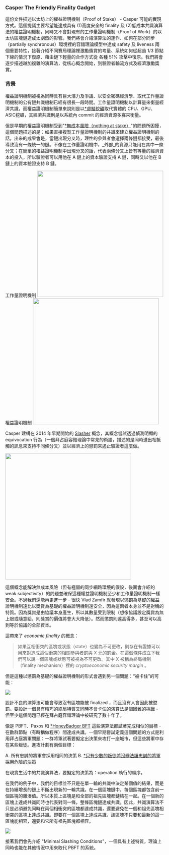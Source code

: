 ### Casper The Friendly Finality Gadget

這份文件描述以太坊上的權益證明機制（Proof of Stake） - Casper 可能的實現方式。這個提議主要希望能達成具有 (1)高度安全的 finality 及 (2)低成本共識演算法的權益證明機制，同時又不會對現有的工作量證明機制（Proof of Work）的以太坊區塊鏈造成太劇烈的影響。我們將會介紹演算法的運作、如何在部分同步（partially synchronous）環境裡的容錯理論模型中達成 safety 及 liveness 兩個重要特性，接著介紹不同賽局理論裡激勵獎賞的考量、系統如何從超過 1/3 節點下線的情況下復原、藉由鏈下輕量的合作方式從 各種 51% 攻擊中復原。我們將會逐步描述越加複雜的演算法，從核心概念開始，到驗證者輪流方式及經濟激勵獎賞。

### 背景

權益證明機制被視為同時具有巨大潛力及爭議、以安全密碼經濟學、取代工作量證明機制的公有鏈共識機制已經有很長一段時間。工作量證明機制以計算量來衡量經濟共識，而權益證明機制簡單來說則是以[*虛擬挖礦](#)取代實體的 CPU、GPU、ASIC挖礦，其經濟共識則是以系統內 commit 的經濟資源多寡來衡量。

但是早期的權益證明機制受到"[*無成本風險（nothing at stake）](#)"的問題所困擾，這個問題描述的是：如果直接複製工作量證明機制的共識來建立權益證明機制的話，出來的成果會是，當鏈出現分叉時，理性的參與者會選擇兩條鏈都接受，最後導致沒有一條統一的鏈。不像在工作量證明機中，_外部_的資源只能用在其中一條分叉；在簡單的權益證明機制中出現分叉的話，代表兩條分叉上皆有等量的經濟資本的投入，所以驗證者可以用他在 A 鏈上的資本驗證支持 A 鏈，同時又以他在 B 鏈上的資本驗證支持 B 鏈。

工作量證明機制
<img src="https://raw.githubusercontent.com/vbuterin/diagrams/master/powsec.png" width="400px"></img>  
權益證明機制
<img src="https://raw.githubusercontent.com/vbuterin/diagrams/master/possec.png" width="400px"></img>

Casper 建構在 2014 年早期開始的 [Slasher](#) 概念，其概念嘗試透過偵測明顯的 equivocation 行為（一個拜占庭容錯理論中常見的術語，描述的是同時送出相抵觸的訊息來支持不同條分叉）並以經濟上的懲罰來遏止驗證者這麼做。

<img src="https://raw.githubusercontent.com/vbuterin/diagrams/master/slasher1sec.png" width="400px"></img> 

這個概念能解決無成本風險（但有極弱的同步網路環境的假設，後面會介紹的 weak subjectivity）的問題並確保這種權益證明機制至少和工作量證明機制一樣安全。不過我們還能再更進一步 - 很快 Vlad Zamfir 就發現以懲罰為基礎的權益證明機制遠比以獎賞為基礎的權益證明機制還安全，因為這兩者本身並不是對稱的特質。因為獎賞是由協議本身產生，所以其數量受到限制（想像協議設定獎賞為無上限或隨意給，則獎賞的價值將會大大降低）。然而懲罰則遠高得多，甚至可以高到等於協議的全部資本。

這帶來了 _economic finality_ 的概念：

>  如果互相衝突的區塊或狀態（state）也變為不可更改，則存在有證據可以用來對造成這個衝突的相關參與者罰與 X 元的罰金。在這個條件成立下我們可以說一個區塊或狀態可被視為不可更改。其中 X 被稱為終局機制（finality mechanism）裡的 _cryptoeconomic security margin_ 。

但是這種以懲罰為基礎的權益證明機制的形式會遇到另一個問題：“被卡住”的可能：

![](https://cdn-images-1.medium.com/max/800/1*ftuBRQnM8v1kC0Lnvsh3zQ.jpeg)

設計不良的演算法可能會導致沒有區塊能被 finalized ，而且沒有人會因此被懲罰。要設計一個具有精巧的終局特質又同時不會卡住的演算法是個困難的挑戰 - 但至少這個問題已經在拜占庭容錯理論中被研究了數十年了。

像是 PBFT、Paxos 和 [*HoneyBadger BFT](#) 這些演算法都試著完成相似的目標 - 在數群節點（有時稱做程序）間達成共識。一個早期嘗試定義這個問題的方式是利用拜占庭將軍問題：一群將軍試著要擬定出決策來攻打一座城市，但這些將軍中存在某些叛徒。進攻計劃有兩個目標：

A. 所有忠誠的將軍會採用相同的決策
B. [*只有少數的叛徒將沒辦法讓忠誠的將軍採用危險的決策](#)

在現實生活中的共識演算法，要擬定的決策為：operation 執行的順序。

在我們的例子中，我們的目標並不只是在單一輪的共識中決定某個值的結果，而是在持續增長的鏈上不斷出現新的一輪共識。在一個區塊鏈中，每個區塊都包含前一個區塊的雜湊值。所以本質上區塊是和全部的祖先區塊都鏈結在一起。在一個新的區塊上達成共識同時也代表對同一條，整條區塊鏈達成共識。因此，共識演算法不只是必須避免同時在兩個相衝突的區塊都達成共識，還要避免在一個和祖先區塊相衝突的區塊上達成共識。即要在一個區塊上達成共識，該區塊不只要和最新的這一區塊能相容，還要和它所有祖先區塊都相容。

![](https://cdn-images-1.medium.com/max/800/1*ARu6mWJ2_oWXZR0UB13hkQ.jpeg)

接著我們會先介紹 "Minimal Slashing Conditions"，一個具有上述特質，理論上同時也能在其他情況中用來取代 PBFT 的系統。

